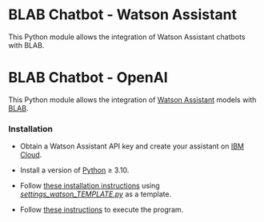 # BLAB Chatbot - Watson Assistant

This Python module allows the integration of Watson Assistant chatbots with
BLAB.

# BLAB Chatbot - OpenAI

This Python module allows the integration of [Watson Assistant](https://cloud.ibm.com/apidocs/assistant-v2)
models with
[BLAB](../../../blab-controller).

### Installation

- Obtain a Watson Assistant API key and create your assistant on [IBM Cloud](https://cloud.ibm.com/).

- Install a version of
  [Python](https://www.python.org/downloads/release/python-3100/) ≥ 3.10.

- Follow [these installation instructions](../../../blab-chatbot-bot-client/blob/main/INSTALL.md)
  using [*settings_watson_TEMPLATE.py*](settings_watson_TEMPLATE.py) as a template.

- Follow [these instructions](../../../blab-chatbot-bot-client/blob/main/RUN.md) to execute the
  program.
